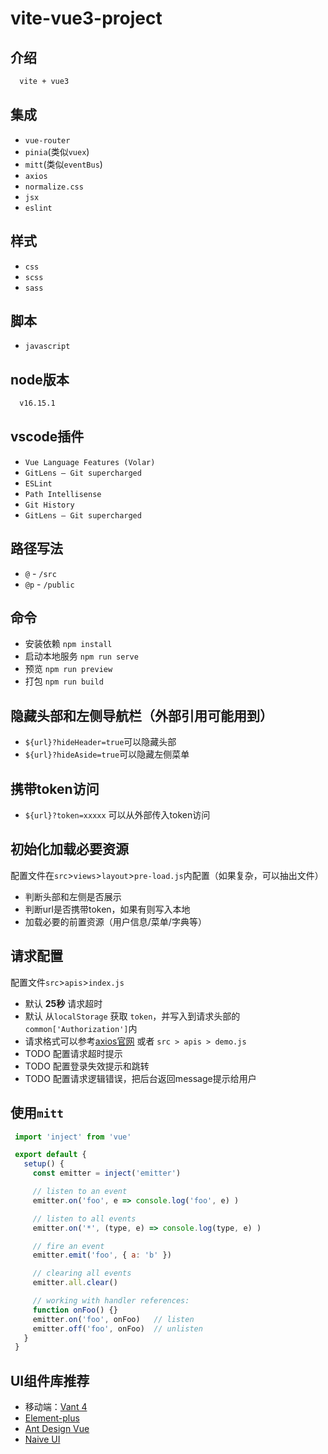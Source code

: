 # vite-vue3-project

## 介绍
  ```sh
    vite + vue3
  ```
## 集成
  - `vue-router`
  - `pinia`(类似`vuex`)
  - `mitt`(类似`eventBus`)
  - `axios`
  - `normalize.css`
  - `jsx`
  - `eslint`
## 样式
  - `css`
  - `scss`
  - `sass`
## 脚本
  - `javascript`
## node版本
  ```sh
    v16.15.1
  ```
## vscode插件
  - `Vue Language Features (Volar)`
  - `GitLens — Git supercharged`
  - `ESLint`
  - `Path Intellisense`
  - `Git History`
  - `GitLens — Git supercharged`
## 路径写法
- `@` - `/src`
- `@p` - `/public`

## 命令
 - 安装依赖 `npm install`
 - 启动本地服务 `npm run serve`
 - 预览 `npm run preview`
 - 打包 `npm run build`

 ## 隐藏头部和左侧导航栏（外部引用可能用到）
  - `${url}?hideHeader=true`可以隐藏头部
  - `${url}?hideAside=true`可以隐藏左侧菜单

## 携带token访问
  - `${url}?token=xxxxx` 可以从外部传入token访问

## 初始化加载必要资源
配置文件在`src`>`views`>`layout`>`pre-load.js`内配置（如果复杂，可以抽出文件）
- 判断头部和左侧是否展示
- 判断url是否携带token，如果有则写入本地
- 加载必要的前置资源（用户信息/菜单/字典等）

## 请求配置
配置文件`src`>`apis`>`index.js`
- 默认 **25秒** 请求超时
- 默认 从`localStorage` 获取 `token`，并写入到请求头部的`common['Authorization']`内
- 请求格式可以参考[axios官网](https://axios-http.com/zh/) 或者 `src > apis > demo.js`
- TODO 配置请求超时提示
- TODO 配置登录失效提示和跳转
- TODO 配置请求逻辑错误，把后台返回message提示给用户

## 使用`mitt`
 ```js
  import 'inject' from 'vue'

  export default {
    setup() {
      const emitter = inject('emitter')

      // listen to an event
      emitter.on('foo', e => console.log('foo', e) )

      // listen to all events
      emitter.on('*', (type, e) => console.log(type, e) )

      // fire an event
      emitter.emit('foo', { a: 'b' })

      // clearing all events
      emitter.all.clear()

      // working with handler references:
      function onFoo() {}
      emitter.on('foo', onFoo)   // listen
      emitter.off('foo', onFoo)  // unlisten
    }
  }
 ```

## UI组件库推荐
 - 移动端：[Vant 4](https://vant-ui.github.io/vant/v4/#/zh-CN)
 - [Element-plus](https://element-plus.gitee.io/zh-CN/)
 - [Ant Design Vue](https://www.antdv.com/components/overview-cn/)
 - [Naive UI](https://www.naiveui.com/zh-CN/os-theme)